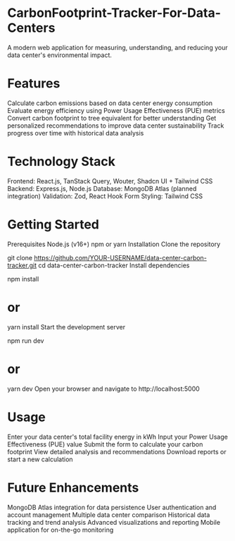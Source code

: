 # CarbonFootprint-Tracker-For-Data-Centers
A modern web application for measuring, understanding, and reducing your data center's environmental impact.

# Features
Calculate carbon emissions based on data center energy consumption
Evaluate energy efficiency using Power Usage Effectiveness (PUE) metrics
Convert carbon footprint to tree equivalent for better understanding
Get personalized recommendations to improve data center sustainability
Track progress over time with historical data analysis
# Technology Stack
Frontend: React.js, TanStack Query, Wouter, Shadcn UI + Tailwind CSS
Backend: Express.js, Node.js
Database: MongoDB Atlas (planned integration)
Validation: Zod, React Hook Form
Styling: Tailwind CSS

# Getting Started
Prerequisites
Node.js (v16+)
npm or yarn
Installation
Clone the repository

git clone https://github.com/YOUR-USERNAME/data-center-carbon-tracker.git
cd data-center-carbon-tracker
Install dependencies

npm install
# or
yarn install
Start the development server

npm run dev
# or
yarn dev
Open your browser and navigate to http://localhost:5000

# Usage
Enter your data center's total facility energy in kWh
Input your Power Usage Effectiveness (PUE) value
Submit the form to calculate your carbon footprint
View detailed analysis and recommendations
Download reports or start a new calculation

# Future Enhancements
MongoDB Atlas integration for data persistence
User authentication and account management
Multiple data center comparison
Historical data tracking and trend analysis
Advanced visualizations and reporting
Mobile application for on-the-go monitoring
